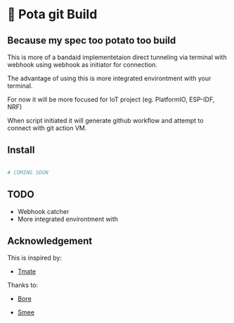 # :potato: Pota git Build
## Because my spec too potato too build

This is more of a bandaid implementetaion direct tunneling via terminal with webhook using webhook as initiator for connection.  

The advantage of using this is more integrated environtment with your terminal.  

For now it will be more focused for IoT project (eg. PlatformIO, ESP-IDF, NRF)

When script initiated it will generate github workflow and attempt to connect with git action VM.

## Install
```bash

# COMING SOON

```

## TODO

- Webhook catcher
- More integrated environtment with 

## Acknowledgement

This is inspired by:
- [Tmate](https://github.com/marketplace/actions/debugging-with-tmate)

Thanks to:
- [Bore](https://github.com/ekzhang/bore/)

- [Smee](https://smee.io)



